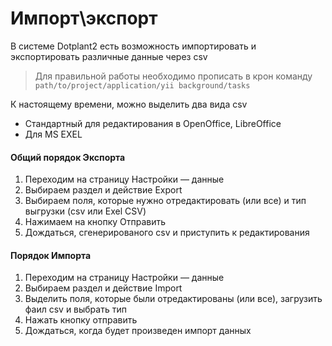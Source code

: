 # Импорт\экспорт


В системе Dotplant2 есть возможность импортировать и экспортировать различные данные через csv

> Для правильной работы необходимо прописать в крон команду `path/to/project/application/yii background/tasks`


К настоящему времени, можно выделить два вида csv

 - Стандартный для редактирования в OpenOffice, LibreOffice
 - Для MS EXEL

#### Общий порядок Экспорта 

1. Переходим на страницу Настройки — данные
2. Выбираем раздел и действие Export
3. Выбираем поля, которые нужно отредактировать (или все)  и тип выгрузки (csv или Exel CSV)
4. Нажимаем на кнопку Отправить
5. Дождаться,  сгенерированого csv и приступить к редактирования


#### Порядок Импорта

1. Переходим на страницу Настройки — данные
2. Выбираем раздел и действие Import
3. Выделить поля, которые были отредактированы (или все), загрузить фаил csv и выбрать тип
4. Нажать кнопку отправить
5. Дождаться, когда будет произведен импорт данных